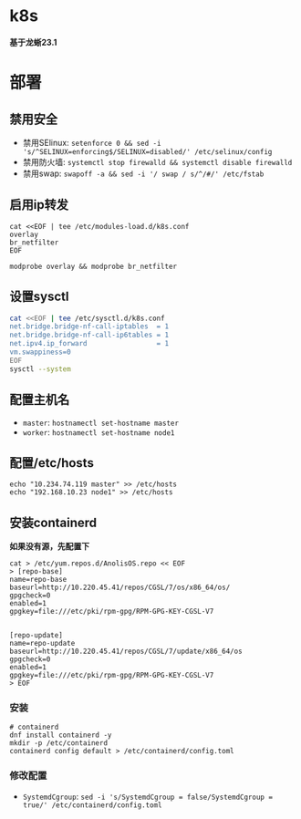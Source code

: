 k8s
===

**基于龙蜥23.1**

# 部署

## 禁用安全

* 禁用SElinux: `setenforce 0 && sed -i 's/^SELINUX=enforcing$/SELINUX=disabled/' /etc/selinux/config`
* 禁用防火墙: `systemctl stop firewalld && systemctl disable firewalld`
* 禁用swap: `swapoff -a && sed -i '/ swap / s/^/#/' /etc/fstab`

## 启用ip转发

```shell
cat <<EOF | tee /etc/modules-load.d/k8s.conf
overlay
br_netfilter
EOF

modprobe overlay && modprobe br_netfilter
```

## 设置sysctl

```bash
cat <<EOF | tee /etc/sysctl.d/k8s.conf
net.bridge.bridge-nf-call-iptables  = 1
net.bridge.bridge-nf-call-ip6tables = 1
net.ipv4.ip_forward                 = 1
vm.swappiness=0
EOF
sysctl --system
```

## 配置主机名

* `master`: `hostnamectl set-hostname master`
* `worker`: `hostnamectl set-hostname node1`

## 配置/etc/hosts

```shell
echo "10.234.74.119 master" >> /etc/hosts
echo "192.168.10.23 node1" >> /etc/hosts
```

## 安装containerd

**如果没有源，先配置下**

```shell
cat > /etc/yum.repos.d/AnolisOS.repo << EOF
> [repo-base]
name=repo-base
baseurl=http://10.220.45.41/repos/CGSL/7/os/x86_64/os/
gpgcheck=0
enabled=1
gpgkey=file:///etc/pki/rpm-gpg/RPM-GPG-KEY-CGSL-V7


[repo-update]
name=repo-update
baseurl=http://10.220.45.41/repos/CGSL/7/update/x86_64/os
gpgcheck=0
enabled=1
gpgkey=file:///etc/pki/rpm-gpg/RPM-GPG-KEY-CGSL-V7
> EOF
```

### 安装
```shell
# containerd
dnf install containerd -y
mkdir -p /etc/containerd
containerd config default > /etc/containerd/config.toml
```

### 修改配置

* `SystemdCgroup`: `sed -i 's/SystemdCgroup = false/SystemdCgroup = true/' /etc/containerd/config.toml`
